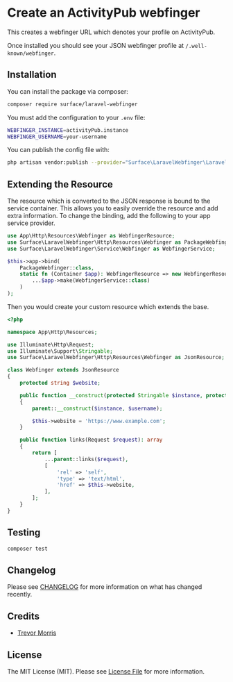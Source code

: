 # Create an ActivityPub webfinger

This creates a webfinger URL which denotes your profile on ActivityPub.

Once installed you should see your JSON webfinger profile at `/.well-known/webfinger`.


## Installation

You can install the package via composer:

```bash
composer require surface/laravel-webfinger
```

You must add the configuration to your `.env` file:

```bash
WEBFINGER_INSTANCE=activityPub.instance
WEBFINGER_USERNAME=your-username
```

You can publish the config file with:

```bash
php artisan vendor:publish --provider="Surface\LaravelWebfinger\LaravelWebfingerServiceProvider"
```

## Extending the Resource

The resource which is converted to the JSON response is bound to the service
container. This allows you to easily override the resource and add extra
information. To change the binding, add the following to your app service
provider.

```php
use App\Http\Resources\Webfinger as WebfingerResource;
use Surface\LaravelWebfinger\Http\Resources\Webfinger as PackageWebfinger;
use Surface\LaravelWebfinger\Service\Webfinger as WebfingerService;

$this->app->bind(
    PackageWebfinger::class,
    static fn (Container $app): WebfingerResource => new WebfingerResource(
        ...$app->make(WebfingerService::class)
    )
);
```

Then you would create your custom resource which extends the base.

```php
<?php

namespace App\Http\Resources;

use Illuminate\Http\Request;
use Illuminate\Support\Stringable;
use Surface\LaravelWebfinger\Http\Resources\Webfinger as JsonResource;

class Webfinger extends JsonResource
{
    protected string $website;

    public function __construct(protected Stringable $instance, protected Stringable $username)
    {
        parent::__construct($instance, $username);

        $this->website = 'https://www.example.com';
    }

    public function links(Request $request): array
    {
        return [
            ...parent::links($request),
            [
                'rel' => 'self',
                'type' => 'text/html',
                'href' => $this->website,
            ],
        ];
    }
}
```

## Testing

```bash
composer test
```

## Changelog

Please see [CHANGELOG](CHANGELOG.md) for more information on what has changed
recently.

## Credits

- [Trevor Morris](https://github.com/trovster)

## License

The MIT License (MIT). Please see [License File](LICENSE.md) for more
information.
